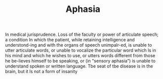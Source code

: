 ---
title: Aphasia
permalink: "/definitions/aphasia.html"
body: In medical jurisprudence. Loss of the faculty or power of articulate speech;
  a condition In which the patient, while retaining intelligence and understond-ing
  and with the organs of speech unimpalr-ed, is unable to utter articulate words,
  or unable to vocalize the particular word which ls in his mind and which he wishes
  to use, or utters words different from those he be-lieves himself to be speaking,
  or (in "sensory aphasia”) is unable to understand spoken or written language. Tbe
  seat of tbe disease is in the brain, but it ls not a form of insanity
published_at: '2018-07-07'
layout: post
---